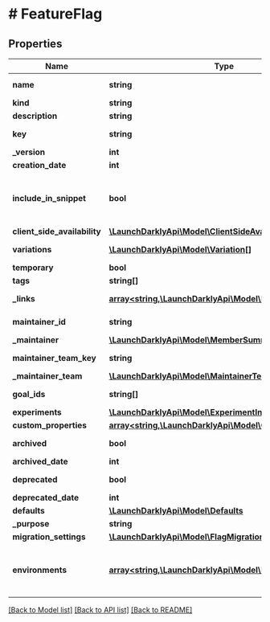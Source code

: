 # # FeatureFlag

## Properties

Name | Type | Description | Notes
------------ | ------------- | ------------- | -------------
**name** | **string** | A human-friendly name for the feature flag |
**kind** | **string** | Kind of feature flag |
**description** | **string** | Description of the feature flag | [optional]
**key** | **string** | A unique key used to reference the flag in your code |
**_version** | **int** | Version of the feature flag |
**creation_date** | **int** |  |
**include_in_snippet** | **bool** | Deprecated, use &lt;code&gt;clientSideAvailability&lt;/code&gt;. Whether this flag should be made available to the client-side JavaScript SDK | [optional]
**client_side_availability** | [**\LaunchDarklyApi\Model\ClientSideAvailability**](ClientSideAvailability.md) |  | [optional]
**variations** | [**\LaunchDarklyApi\Model\Variation[]**](Variation.md) | An array of possible variations for the flag |
**temporary** | **bool** | Whether the flag is a temporary flag |
**tags** | **string[]** | Tags for the feature flag |
**_links** | [**array<string,\LaunchDarklyApi\Model\Link>**](Link.md) | The location and content type of related resources |
**maintainer_id** | **string** | Associated maintainerId for the feature flag | [optional]
**_maintainer** | [**\LaunchDarklyApi\Model\MemberSummary**](MemberSummary.md) |  | [optional]
**maintainer_team_key** | **string** | The key of the associated team that maintains this feature flag | [optional]
**_maintainer_team** | [**\LaunchDarklyApi\Model\MaintainerTeam**](MaintainerTeam.md) |  | [optional]
**goal_ids** | **string[]** | Deprecated, use &lt;code&gt;experiments&lt;/code&gt; instead | [optional]
**experiments** | [**\LaunchDarklyApi\Model\ExperimentInfoRep**](ExperimentInfoRep.md) |  |
**custom_properties** | [**array<string,\LaunchDarklyApi\Model\CustomProperty>**](CustomProperty.md) |  |
**archived** | **bool** | Boolean indicating if the feature flag is archived |
**archived_date** | **int** |  | [optional]
**deprecated** | **bool** | Boolean indicating if the feature flag is deprecated | [optional]
**deprecated_date** | **int** |  | [optional]
**defaults** | [**\LaunchDarklyApi\Model\Defaults**](Defaults.md) |  | [optional]
**_purpose** | **string** |  | [optional]
**migration_settings** | [**\LaunchDarklyApi\Model\FlagMigrationSettingsRep**](FlagMigrationSettingsRep.md) |  | [optional]
**environments** | [**array<string,\LaunchDarklyApi\Model\FeatureFlagConfig>**](FeatureFlagConfig.md) | Details on the environments for this flag. Only returned if the request is filtered by environment, using the &lt;code&gt;filterEnv&lt;/code&gt; query parameter. | [optional]

[[Back to Model list]](../../README.md#models) [[Back to API list]](../../README.md#endpoints) [[Back to README]](../../README.md)
